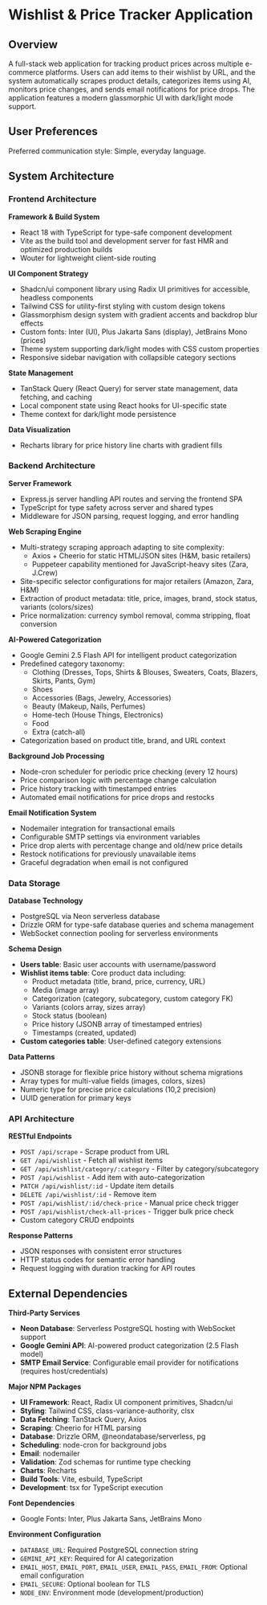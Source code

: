 # Wishlist & Price Tracker Application

## Overview

A full-stack web application for tracking product prices across multiple e-commerce platforms. Users can add items to their wishlist by URL, and the system automatically scrapes product details, categorizes items using AI, monitors price changes, and sends email notifications for price drops. The application features a modern glassmorphic UI with dark/light mode support.

## User Preferences

Preferred communication style: Simple, everyday language.

## System Architecture

### Frontend Architecture

**Framework & Build System**
- React 18 with TypeScript for type-safe component development
- Vite as the build tool and development server for fast HMR and optimized production builds
- Wouter for lightweight client-side routing

**UI Component Strategy**
- Shadcn/ui component library using Radix UI primitives for accessible, headless components
- Tailwind CSS for utility-first styling with custom design tokens
- Glassmorphism design system with gradient accents and backdrop blur effects
- Custom fonts: Inter (UI), Plus Jakarta Sans (display), JetBrains Mono (prices)
- Theme system supporting dark/light modes with CSS custom properties
- Responsive sidebar navigation with collapsible category sections

**State Management**
- TanStack Query (React Query) for server state management, data fetching, and caching
- Local component state using React hooks for UI-specific state
- Theme context for dark/light mode persistence

**Data Visualization**
- Recharts library for price history line charts with gradient fills

### Backend Architecture

**Server Framework**
- Express.js server handling API routes and serving the frontend SPA
- TypeScript for type safety across server and shared types
- Middleware for JSON parsing, request logging, and error handling

**Web Scraping Engine**
- Multi-strategy scraping approach adapting to site complexity:
  - Axios + Cheerio for static HTML/JSON sites (H&M, basic retailers)
  - Puppeteer capability mentioned for JavaScript-heavy sites (Zara, J.Crew)
- Site-specific selector configurations for major retailers (Amazon, Zara, H&M)
- Extraction of product metadata: title, price, images, brand, stock status, variants (colors/sizes)
- Price normalization: currency symbol removal, comma stripping, float conversion

**AI-Powered Categorization**
- Google Gemini 2.5 Flash API for intelligent product categorization
- Predefined category taxonomy:
  - Clothing (Dresses, Tops, Shirts & Blouses, Sweaters, Coats, Blazers, Skirts, Pants, Gym)
  - Shoes
  - Accessories (Bags, Jewelry, Accessories)
  - Beauty (Makeup, Nails, Perfumes)
  - Home-tech (House Things, Electronics)
  - Food
  - Extra (catch-all)
- Categorization based on product title, brand, and URL context

**Background Job Processing**
- Node-cron scheduler for periodic price checking (every 12 hours)
- Price comparison logic with percentage change calculation
- Price history tracking with timestamped entries
- Automated email notifications for price drops and restocks

**Email Notification System**
- Nodemailer integration for transactional emails
- Configurable SMTP settings via environment variables
- Price drop alerts with percentage change and old/new price details
- Restock notifications for previously unavailable items
- Graceful degradation when email is not configured

### Data Storage

**Database Technology**
- PostgreSQL via Neon serverless database
- Drizzle ORM for type-safe database queries and schema management
- WebSocket connection pooling for serverless environments

**Schema Design**
- **Users table**: Basic user accounts with username/password
- **Wishlist items table**: Core product data including:
  - Product metadata (title, brand, price, currency, URL)
  - Media (image array)
  - Categorization (category, subcategory, custom category FK)
  - Variants (colors array, sizes array)
  - Stock status (boolean)
  - Price history (JSONB array of timestamped entries)
  - Timestamps (created, updated)
- **Custom categories table**: User-defined category extensions

**Data Patterns**
- JSONB storage for flexible price history without schema migrations
- Array types for multi-value fields (images, colors, sizes)
- Numeric type for precise price calculations (10,2 precision)
- UUID generation for primary keys

### API Architecture

**RESTful Endpoints**
- `POST /api/scrape` - Scrape product from URL
- `GET /api/wishlist` - Fetch all wishlist items
- `GET /api/wishlist/category/:category` - Filter by category/subcategory
- `POST /api/wishlist` - Add item with auto-categorization
- `PATCH /api/wishlist/:id` - Update item details
- `DELETE /api/wishlist/:id` - Remove item
- `POST /api/wishlist/:id/check-price` - Manual price check trigger
- `POST /api/wishlist/check-all-prices` - Trigger bulk price check
- Custom category CRUD endpoints

**Response Patterns**
- JSON responses with consistent error structures
- HTTP status codes for semantic error handling
- Request logging with duration tracking for API routes

## External Dependencies

**Third-Party Services**
- **Neon Database**: Serverless PostgreSQL hosting with WebSocket support
- **Google Gemini API**: AI-powered product categorization (2.5 Flash model)
- **SMTP Email Service**: Configurable email provider for notifications (requires host/credentials)

**Major NPM Packages**
- **UI Framework**: React, Radix UI component primitives, Shadcn/ui
- **Styling**: Tailwind CSS, class-variance-authority, clsx
- **Data Fetching**: TanStack Query, Axios
- **Scraping**: Cheerio for HTML parsing
- **Database**: Drizzle ORM, @neondatabase/serverless, pg
- **Scheduling**: node-cron for background jobs
- **Email**: nodemailer
- **Validation**: Zod schemas for runtime type checking
- **Charts**: Recharts
- **Build Tools**: Vite, esbuild, TypeScript
- **Development**: tsx for TypeScript execution

**Font Dependencies**
- Google Fonts: Inter, Plus Jakarta Sans, JetBrains Mono

**Environment Configuration**
- `DATABASE_URL`: Required PostgreSQL connection string
- `GEMINI_API_KEY`: Required for AI categorization
- `EMAIL_HOST`, `EMAIL_PORT`, `EMAIL_USER`, `EMAIL_PASS`, `EMAIL_FROM`: Optional email configuration
- `EMAIL_SECURE`: Optional boolean for TLS
- `NODE_ENV`: Environment mode (development/production)